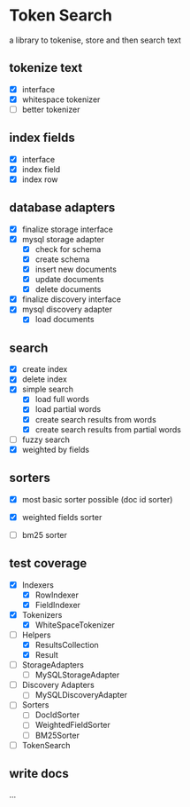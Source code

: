 # Token Search

a library to tokenise, store and then search text

## tokenize text
- [x] interface
- [x] whitespace tokenizer
- [ ] better tokenizer

## index fields
- [x] interface
- [x] index field
- [x] index row

## database adapters
- [x] finalize storage interface
- [x] mysql storage adapter
    - [x] check for schema
    - [x] create schema
    - [x] insert new documents
    - [x] update documents
    - [x] delete documents
- [x] finalize discovery interface
- [x] mysql discovery adapter
    - [x] load documents

## search 
- [x] create index
- [x] delete index
- [x] simple search
    - [x] load full words
    - [x] load partial words
    - [x] create search results from words
    - [x] create search results from partial words
- [ ] fuzzy search
- [x] weighted by fields

## sorters
- [x] most basic sorter possible (doc id sorter)
- [x] weighted fields sorter
- [ ] bm25 sorter


## test coverage
- [x] Indexers
    - [x] RowIndexer
    - [x] FieldIndexer
- [x] Tokenizers
    - [x] WhiteSpaceTokenizer
- [ ] Helpers
    - [x] ResultsCollection
    - [x] Result
- [ ] StorageAdapters
    - [ ] MySQLStorageAdapter
- [ ] Discovery Adapters
    - [ ] MySQLDiscoveryAdapter
- [ ] Sorters
    - [ ] DocIdSorter
    - [ ] WeightedFieldSorter
    - [ ] BM25Sorter
- [ ] TokenSearch

## write docs
...
